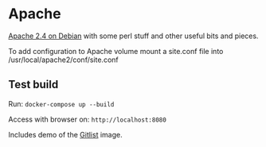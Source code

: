 # Apache

[Apache 2.4 on Debian](https://github.com/docker-library/httpd/tree/master/2.4) with some perl stuff and other useful bits and pieces.

To add configuration to Apache volume mount a site.conf file into /usr/local/apache2/conf/site.conf

## Test build

Run: ```docker-compose up --build```

Access with browser on: ```http://localhost:8080```

Includes demo of the [Gitlist](../gitlist) image.